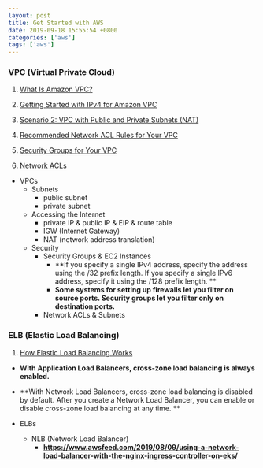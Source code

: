 ```yaml
---
layout: post
title: Get Started with AWS
date: 2019-09-18 15:55:54 +0800
categories: ['aws']
tags: ['aws']
---
```


### VPC (Virtual Private Cloud)

1. [What Is Amazon VPC?](https://docs.amazonaws.cn/en_us/vpc/latest/userguide/what-is-amazon-vpc.html)
2. [Getting Started with IPv4 for Amazon VPC](https://docs.amazonaws.cn/en_us/vpc/latest/userguide/getting-started-ipv4.html)

3. [Scenario 2: VPC with Public and Private Subnets (NAT)](https://docs.amazonaws.cn/en_us/vpc/latest/userguide/VPC_Scenario2.html)

4. [Recommended Network ACL Rules for Your VPC](https://docs.amazonaws.cn/en_us/vpc/latest/userguide/vpc-recommended-nacl-rules.html#nacl-rules-scenario-2)

5. [Security Groups for Your VPC](https://docs.amazonaws.cn/en_us/vpc/latest/userguide/VPC_SecurityGroups.html)

6. [Network ACLs](https://docs.amazonaws.cn/en_us/vpc/latest/userguide/vpc-network-acls.html)

- VPCs
  - Subnets
    - public subnet
    - private subnet
  - Accessing the Internet
    - private IP & public IP & EIP & route table
    - IGW (Internet Gateway)
    - NAT (network address translation)
  - Security
    - Security Groups & EC2 Instances
      - **If you specify a single IPv4 address, specify the address using the /32 prefix length. If you specify a single IPv6 address, specify it using the /128 prefix length. **
      - **Some systems for setting up firewalls let you filter on source ports. Security groups let you filter only on destination ports.**
    - Network ACLs & Subnets

### ELB (Elastic Load Balancing)

1. [How Elastic Load Balancing Works](https://docs.amazonaws.cn/en_us/elasticloadbalancing/latest/userguide/how-elastic-load-balancing-works.html)
  - **With Application Load Balancers, cross-zone load balancing is always enabled.**
  - **With Network Load Balancers, cross-zone load balancing is disabled by default. After you create a Network Load Balancer, you can enable or disable cross-zone load balancing at any time. **

- ELBs
  - NLB (Network Load Balancer)
    - **https://www.awsfeed.com/2019/08/09/using-a-network-load-balancer-with-the-nginx-ingress-controller-on-eks/**
